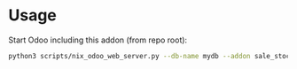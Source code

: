 # Usage

Start Odoo including this addon (from repo root):

```bash
python3 scripts/nix_odoo_web_server.py --db-name mydb --addon sale_stock_expiry_date_on_qty_at_date_widget
```
